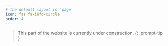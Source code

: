 ```yaml
---
# the default layout is 'page'
icon: fas fa-info-circle
order: 4
---
```


> This part of the website is currently under construction. 
{: .prompt-tip }
